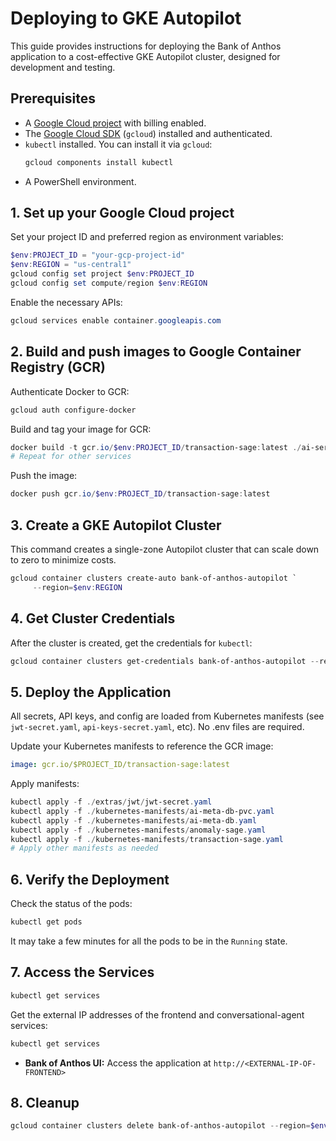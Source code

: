 # Deploying to GKE Autopilot

This guide provides instructions for deploying the Bank of Anthos application to a cost-effective GKE Autopilot cluster, designed for development and testing.

## Prerequisites

- A [Google Cloud project](https://cloud.google.com/resource-manager/docs/creating-managing-projects) with billing enabled.
- The [Google Cloud SDK](https://cloud.google.com/sdk/docs/install) (`gcloud`) installed and authenticated.
- `kubectl` installed. You can install it via `gcloud`:
  ```powershell
  gcloud components install kubectl
  ```
- A PowerShell environment.

## 1. Set up your Google Cloud project

Set your project ID and preferred region as environment variables:

```powershell
$env:PROJECT_ID = "your-gcp-project-id"
$env:REGION = "us-central1"
gcloud config set project $env:PROJECT_ID
gcloud config set compute/region $env:REGION
```

Enable the necessary APIs:
```powershell
gcloud services enable container.googleapis.com
```

## 2. Build and push images to Google Container Registry (GCR)

Authenticate Docker to GCR:
```powershell
gcloud auth configure-docker
```

Build and tag your image for GCR:
```powershell
docker build -t gcr.io/$env:PROJECT_ID/transaction-sage:latest ./ai-services/transaction-sage
# Repeat for other services
```

Push the image:
```powershell
docker push gcr.io/$env:PROJECT_ID/transaction-sage:latest
```

## 3. Create a GKE Autopilot Cluster

This command creates a single-zone Autopilot cluster that can scale down to zero to minimize costs.

```powershell
gcloud container clusters create-auto bank-of-anthos-autopilot `
     --region=$env:REGION
```

## 4. Get Cluster Credentials

After the cluster is created, get the credentials for `kubectl`:
```powershell
gcloud container clusters get-credentials bank-of-anthos-autopilot --region=$env:REGION
```

## 5. Deploy the Application

All secrets, API keys, and config are loaded from Kubernetes manifests (see `jwt-secret.yaml`, `api-keys-secret.yaml`, etc). No .env files are required.

Update your Kubernetes manifests to reference the GCR image:
```yaml
image: gcr.io/$PROJECT_ID/transaction-sage:latest
```

Apply manifests:
```powershell
kubectl apply -f ./extras/jwt/jwt-secret.yaml
kubectl apply -f ./kubernetes-manifests/ai-meta-db-pvc.yaml
kubectl apply -f ./kubernetes-manifests/ai-meta-db.yaml
kubectl apply -f ./kubernetes-manifests/anomaly-sage.yaml
kubectl apply -f ./kubernetes-manifests/transaction-sage.yaml
# Apply other manifests as needed
```

## 6. Verify the Deployment

Check the status of the pods:
```powershell
kubectl get pods
```

It may take a few minutes for all the pods to be in the `Running` state.

## 7. Access the Services
```powershell
kubectl get services
```

Get the external IP addresses of the frontend and conversational-agent services:
```powershell
kubectl get services
```

- **Bank of Anthos UI:** Access the application at `http://<EXTERNAL-IP-OF-FRONTEND>`

## 8. Cleanup
```powershell
gcloud container clusters delete bank-of-anthos-autopilot --region=$env:REGION
```

